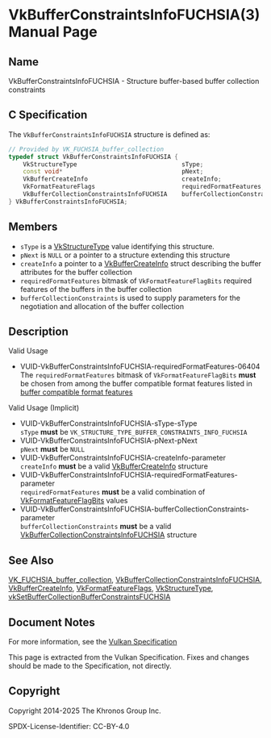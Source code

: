 # VkBufferConstraintsInfoFUCHSIA(3) Manual Page

## Name

VkBufferConstraintsInfoFUCHSIA - Structure buffer-based buffer collection constraints



## [](#_c_specification)C Specification

The `VkBufferConstraintsInfoFUCHSIA` structure is defined as:

```c++
// Provided by VK_FUCHSIA_buffer_collection
typedef struct VkBufferConstraintsInfoFUCHSIA {
    VkStructureType                             sType;
    const void*                                 pNext;
    VkBufferCreateInfo                          createInfo;
    VkFormatFeatureFlags                        requiredFormatFeatures;
    VkBufferCollectionConstraintsInfoFUCHSIA    bufferCollectionConstraints;
} VkBufferConstraintsInfoFUCHSIA;
```

## [](#_members)Members

- `sType` is a [VkStructureType](https://registry.khronos.org/vulkan/specs/latest/man/html/VkStructureType.html) value identifying this structure.
- `pNext` is `NULL` or a pointer to a structure extending this structure
- `createInfo` a pointer to a [VkBufferCreateInfo](https://registry.khronos.org/vulkan/specs/latest/man/html/VkBufferCreateInfo.html) struct describing the buffer attributes for the buffer collection
- `requiredFormatFeatures` bitmask of `VkFormatFeatureFlagBits` required features of the buffers in the buffer collection
- `bufferCollectionConstraints` is used to supply parameters for the negotiation and allocation of the buffer collection

## [](#_description)Description

Valid Usage

- [](#VUID-VkBufferConstraintsInfoFUCHSIA-requiredFormatFeatures-06404)VUID-VkBufferConstraintsInfoFUCHSIA-requiredFormatFeatures-06404  
  The `requiredFormatFeatures` bitmask of `VkFormatFeatureFlagBits` **must** be chosen from among the buffer compatible format features listed in [buffer compatible format features](https://registry.khronos.org/vulkan/specs/latest/html/vkspec.html#buffer-compatible-format-features)

Valid Usage (Implicit)

- [](#VUID-VkBufferConstraintsInfoFUCHSIA-sType-sType)VUID-VkBufferConstraintsInfoFUCHSIA-sType-sType  
  `sType` **must** be `VK_STRUCTURE_TYPE_BUFFER_CONSTRAINTS_INFO_FUCHSIA`
- [](#VUID-VkBufferConstraintsInfoFUCHSIA-pNext-pNext)VUID-VkBufferConstraintsInfoFUCHSIA-pNext-pNext  
  `pNext` **must** be `NULL`
- [](#VUID-VkBufferConstraintsInfoFUCHSIA-createInfo-parameter)VUID-VkBufferConstraintsInfoFUCHSIA-createInfo-parameter  
  `createInfo` **must** be a valid [VkBufferCreateInfo](https://registry.khronos.org/vulkan/specs/latest/man/html/VkBufferCreateInfo.html) structure
- [](#VUID-VkBufferConstraintsInfoFUCHSIA-requiredFormatFeatures-parameter)VUID-VkBufferConstraintsInfoFUCHSIA-requiredFormatFeatures-parameter  
  `requiredFormatFeatures` **must** be a valid combination of [VkFormatFeatureFlagBits](https://registry.khronos.org/vulkan/specs/latest/man/html/VkFormatFeatureFlagBits.html) values
- [](#VUID-VkBufferConstraintsInfoFUCHSIA-bufferCollectionConstraints-parameter)VUID-VkBufferConstraintsInfoFUCHSIA-bufferCollectionConstraints-parameter  
  `bufferCollectionConstraints` **must** be a valid [VkBufferCollectionConstraintsInfoFUCHSIA](https://registry.khronos.org/vulkan/specs/latest/man/html/VkBufferCollectionConstraintsInfoFUCHSIA.html) structure

## [](#_see_also)See Also

[VK\_FUCHSIA\_buffer\_collection](https://registry.khronos.org/vulkan/specs/latest/man/html/VK_FUCHSIA_buffer_collection.html), [VkBufferCollectionConstraintsInfoFUCHSIA](https://registry.khronos.org/vulkan/specs/latest/man/html/VkBufferCollectionConstraintsInfoFUCHSIA.html), [VkBufferCreateInfo](https://registry.khronos.org/vulkan/specs/latest/man/html/VkBufferCreateInfo.html), [VkFormatFeatureFlags](https://registry.khronos.org/vulkan/specs/latest/man/html/VkFormatFeatureFlags.html), [VkStructureType](https://registry.khronos.org/vulkan/specs/latest/man/html/VkStructureType.html), [vkSetBufferCollectionBufferConstraintsFUCHSIA](https://registry.khronos.org/vulkan/specs/latest/man/html/vkSetBufferCollectionBufferConstraintsFUCHSIA.html)

## [](#_document_notes)Document Notes

For more information, see the [Vulkan Specification](https://registry.khronos.org/vulkan/specs/latest/html/vkspec.html#VkBufferConstraintsInfoFUCHSIA)

This page is extracted from the Vulkan Specification. Fixes and changes should be made to the Specification, not directly.

## [](#_copyright)Copyright

Copyright 2014-2025 The Khronos Group Inc.

SPDX-License-Identifier: CC-BY-4.0